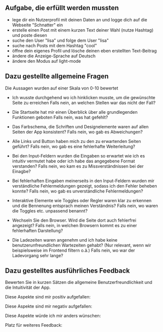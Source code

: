 ## Aufgabe, die erfüllt werden mussten
- lege dir ein Nutzerprofil mit deinen Daten an und logge dich auf die Webseite "Schnatter" ein
- erstelle einen Post mit einem kurzen Text deiner Wahl (nutze Hashtag) und poste diesen
- suche den User "lisa" und folge dem User "lisa"
- suche nach Posts mit dem Hashtag "cool"
- öffne dein eigenes Profil und lösche deinen eben erstellten Text-Beitrag
- ändere die Anzeige-Sprache auf Deutsch
- ändere den Modus auf light-mode

## Dazu gestellte allgemeine Fragen
Die Aussagen wurden auf einer Skala von 0-10 bewertet
- Ich wusste durchgehend wo ich hinklicken musste, um die gewünschte Seite zu erreichen
Falls nein, an welchen Stellen war das nicht der Fall?

- Die Startseite hat mir einen Überblick über alle grundlegenden Funktionen geboten
Falls nein, was hat gefehlt?

- Das Farbschema, die Schriften und Designelemente waren auf allen Seiten der App konsistent?
Falls nein, wo gab es Abweichungen?

- Alle Links und Button haben mich zu den zu erwartenden Seiten geführt?
Falls nein, wo gab es eine fehlerhafte Weiterleitung?

- Bei den Input-Feldern wurden die Eingaben so erwartet wie ich es intuitiv vermutet habe oder ich habe das angegebene Format verstanden?
Falls nein, wo kam es zu Missverständnissen bei der Einagbe?

- Bei fehlerhaften Eingaben meinerseits in den Input-Feldern wurden mir verständliche Fehlermeldungen gezeigt, sodass ich den Fehler beheben konnte?
Falls nein, wo gab es unverständliche Fehlermeldungen?

- Interaktive Elemente wie Toggles oder Regler waren klar zu erkennen und die Bennenung entsprach meinen Verständnis?
Falls nein, wo waren die Toggles etc. unpassend benannt?

- Wechseln Sie den Browser. Wird die Seite dort auch fehlerfrei angezeigt?
Falls nein, in welchen Browsern kommt es zu einer fehlerhaften Darstellung?

- Die Ladezeiten waren angenehm und ich habe keine benutzerunfreundlichen Wartezeiten gehabt? (Nur relevant, wenn wir beispielsweise im Frontend filtern o.ä.)
Falls nein, wo war der Ladevorgang sehr lange?

## Dazu gestelltes ausführliches Feedback
Bewerten Sie in kurzen Sätzen die allgemeine Benutzerfreundlichkeit und die Intuitivität der App.


Diese Aspekte sind mir positiv aufgefallen:


Diese Aspekte sind mir negativ aufgefallen:


Diese Aspekte würde ich mir anders wünschen:


Platz für weiteres Feedback:

